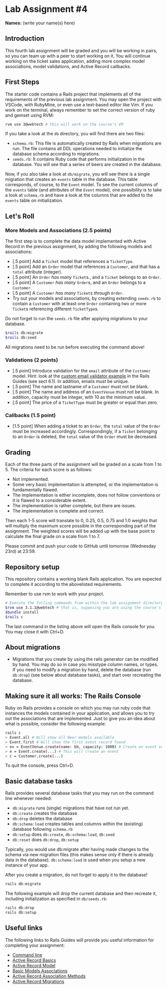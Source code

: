 # Lab Assignment #4
**Names:** (write your name(s) here)

## Introduction

This fourth lab assignment will be graded and you will be working in pairs, so you can team up with a peer to start working on it. You will continue working on the ticket sales application, adding more complex model associations, model validations, and Active Record callbacks. 

## First Steps

The starter code contains a Rails project that implements all of the requirements of the previous lab assignment. You may open the project with VSCode, with RubyMine, or even use a text-based editor like Vim. If you work on the terminal, always remember to set the correct version of ruby and gemset using RVM:

```sh
rvm use 3@webtech # this will work on the course's VM
````

If you take a look at the `db` directory, you will find there are two files:

* `schema.rb`: This file is automatically created by Rails when migrations are run. The file contains all DDL operations needed to initialize the database schema according to migrations.
* `seeds.rb`: It contains Ruby code that performs initialization in the database. You will see that a series of beers are created in the database.

Now, if you also take a look at `db/migrate`, you will see there is a single migration that creates an `events` table in the database. This table corresponds, of course, to the `Event` model. To see the current columns of the `events` table (and attributes of the `Event` model), one possibility is to take a look at `schema.rb` and have a look at the columns that are added to the `events` table on initialization. 

## Let's Roll

### More Models and Associations (2.5 points)

The first step is to complete the data model implemented with Active Record in the previous assignment, by adding the following models and associations:

* [.5 point] Add a `Ticket` model that references a `TicketType`.
* [.5 point] Add an `Order` model that references a `Customer`, and that has a `total` attribute (integer).
* [.5 point] An `Order` _has many_ `Ticket`s., and a `Ticket` belongs to an `Order`.
* [.5 point] A `Customer` _has many_ `Order`s, and an `Order` belongs to a `Customer`.
* [.5 point] A `Customer` _has many_ `Ticket`s _through_ `Order`.
* Try out your models and associations, by creating extending `seeds.rb` to contain a `Customer` with at least one `Order` containing two or more `Ticket`s referencing different `TicketType`s.

Do not forget to run the `seeds.rb` file after applying migrations to your database.

```sh
$rails db:migrate
$rails db:seed
```

All migrations need to be run before executing the command above!

### Validations (2 points)

* [.5 point] Introduce validation for the `email` attribute of the `Customer` model. Hint: look at the [custom email validator example](https://guides.rubyonrails.org/active_record_validations.html) in the Rails Guides (see sect 6.1). In addition, emails must be unique.
* [.5 point] The name and lastname of a `Customer` must not be blank.
* [.5 point] The name and address of an `EventVenue` must not be blank. In addition, capacity must be integer, with 10 as the minimum value.
* [.5 point] The price of a `TicketType` must be greater or equal than zero.

### Callbacks (1.5 point)

* [1.5 point] When adding a ticket to an `Order`, the `total` value of the `Order` must be increased accordingly. Correspondingly, if a `Ticket` belonging to an `Order` is deleted, the `total` value of the `Order` must be decreased.
  
## Grading

Each of the three parts of the assignment will be graded on a scale from 1 to 5. The criteria for each score is as follows:

* Not implemented.
* Some very basic implementation is attempted, or the implementation is fundamentally flawed.
* The implementation is either incomplete, does not follow conventions or it is flawed to a considerable extent.
* The implementation is rather complete, but there are issues.
* The implementation is complete and correct.

Then each 1-5 score will translate to 0, 0.25, 0.5, 0.75 and 1.0 weights that will multiply the maximum score possible in the corresponding part of the assignment. The weighted scores will be added up with the base point to calculate the final grade on a scale from 1 to 7.

Please commit and push your code to GitHub until tomorrow (Wednesday 23rd) at 23:59.

## Repository setup

This repository contains a working blank Rails application. You are expected to complete it according to the abovelisted requirements.

Remember to use rvm to work with your project.

```sh
# Execute the folling commands from within the lab assignment directory:
$rvm use 3.1.1@webtech # that is, supposing you are using the course's VM with the webtech gemset.
$bundle install
$rails c
```

The last command in the listing above will open the Rails console for you. You may close it with Ctrl+D.

## About migrations

* Migrations that you create by using the rails generator can be modified by hand. You may do so in case you misstype column names, or types. If you need to modify a migration by hand, delete the database (run `db:drop`) (see below about database tasks), and start over recreating the database.

## Making sure it all works: The Rails Console

Ruby on Rails provides a console on which you may run ruby code that instances the models contained in your application, and allows you to try out the associations that are implemented. Just to give you an idea about what is possible, consider the following example:

```sh
rails c
> Event.all # Will show all Beer models available
> Event.first # Will show the first event record found
> ev = EventVenue.create(name: bb, capacity: 1000) # Create an event venue
> e = Event.create(...) # This will create an event
> c = Customer.create(...)
```

To quit the console, press Ctrl+D.

## Basic database tasks

Rails provides several database tasks that you may run on the command line whenever needed:

* `db:migrate` runs (single) migrations that have not run yet.
* `db:create` creates the database
* `db:drop` deletes the database
* `db:schema:load` creates tables and columns within the (existing) database following `schema.rb`
* `db:setup` does `db:create`, `db:schema:load`,  `db:seed`
* `db:reset` does `db:drop`, `db:setup`

Typically, you would use db:migrate after having made changes to the schema via new migration files (this makes sense only if there is already data in the database). `db:schema:load` is used when you setup a new instance of your app.

After you create a migration, do not forget to apply it to the database!

```sh
rails db:migrate
```

The following example will drop the current database and then recreate it, including initialization as specified in `db/seeds.rb`:

```sh
rails db:drop
rails db:setup
```

## Useful links

The following links to Rails Guides will provide you useful information for completing your assignment:

* [Command line](http://guides.rubyonrails.org/command_line.html)
* [Active Record Basics](http://guides.rubyonrails.org/active_record_basics.html)
* [Active Record Model](http://api.rubyonrails.org/classes/ActiveModel/Model.html)
* [Basic Models Associations](http://guides.rubyonrails.org/association_basics.html)
* [Active Record Association Methods](http://api.rubyonrails.org/classes/ActiveRecord/Associations/ClassMethods.html)
* [Active Record Migrations](http://edgeguides.rubyonrails.org/active_record_migrations.html)
